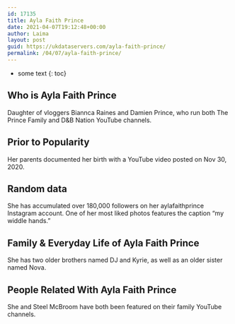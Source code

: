 ```yaml
---
id: 17135
title: Ayla Faith Prince
date: 2021-04-07T19:12:48+00:00
author: Laima
layout: post
guid: https://ukdataservers.com/ayla-faith-prince/
permalink: /04/07/ayla-faith-prince/
---
```


* some text
{: toc}


## Who is Ayla Faith Prince
                  
                  
                  
Daughter of vloggers Biannca Raines and Damien Prince, who run both The Prince Family and D&B Nation YouTube channels. 
                  
              
            
              
            
                
                
                
## Prior to Popularity
                  
                  
                  
Her parents documented her birth with a YouTube video posted on Nov 30, 2020.
                  
              
            
              
            
                
                
                
## Random data
                  
                  
                  
She has accumulated over 180,000 followers on her aylafaithprince Instagram account. One of her most liked photos features the caption &#8220;my widdle hands.&#8221;
                  
              
            
              
            
                
                
                
## Family & Everyday Life of Ayla Faith Prince
                  
                  
                  
She has two older brothers named DJ and Kyrie, as well as an older sister named Nova. 
                  
              
            
              
            
                
                
                
## People Related With Ayla Faith Prince
                  
                  
                  
She and Steel McBroom have both been featured on their family YouTube channels. 
                  
              
            
              
            
                
              
            
              
              
            
            
              
            
          
          
          